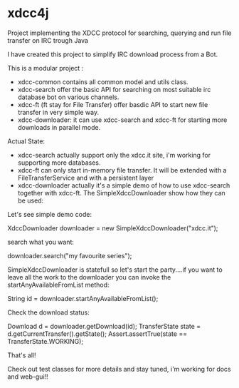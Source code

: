 # xdcc4j
Project implementing the XDCC protocol for searching, querying and run file transfer on IRC trough Java

I have created this project to simplify IRC download process from a Bot.

This is a modular project :

 - xdcc-common contains all common model and utils class.
 - xdcc-search offer the basic API for searching on most suitable irc database bot on various channels.
 - xdcc-ft (ft stay for File Transfer) offer basdic API to start new file transfer in very simple way.
 - xdcc-downloader: it can use xdcc-search and xdcc-ft for starting more downloads in parallel mode.
 
 Actual State:
  - xdcc-search actually support only the xdcc.it site, i'm working for supporting more databases.
  - xdcc-ft can only start in-memory file transfer. It will be extended with a FileTransferService and with a persistent layer
  - xdcc-downloader actually it's a simple demo of how to use xdcc-search together with xdcc-ft.
  The SimpleXdccDownloader show how they can be used:
  
Let's see simple demo code:
  
  XdccDownloader downloader = new SimpleXdccDownloader("xdcc.it");
  
  search what you want:

  downloader.search("my favourite series");
  
SimpleXdccDownloader is statefull so let's start the party....if you want to leave all the work to the downloader you can invoke the startAnyAvailableFromList method:
   
  String id = downloader.startAnyAvailableFromList();
  
Check the download status:

 Download d = downloader.getDownload(id);
 TransferState state = d.getCurrentTransfer().getState();
 Assert.assertTrue(state == TransferState.WORKING);
  
That's all!
  
Check out test classes for more details and stay tuned, i'm working for docs and web-gui!!
  
  
 
